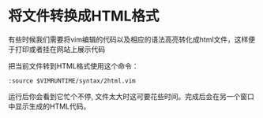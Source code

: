 将文件转换成HTML格式
====================
有些时候我们需要将vim编辑的代码以及相应的语法高亮转化成html文件，这样便于打印或者挂在网站上展示代码

把当前文件转到HTML格式使用这个命令：

```viml
:source $VIMRUNTIME/syntax/2html.vim
```
运行后你会看到它忙个不停, 文件太大时这可要花些时间。完成后会在另一个窗口中显示生成的HTML代码。

